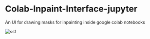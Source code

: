 # Colab-Inpaint-Interface-jupyter
An UI for drawing masks for inpainting inside google colab notebooks

![ss1](https://github.com/user-attachments/assets/cb7148a7-a94b-4662-b378-5163047a8dfe)
